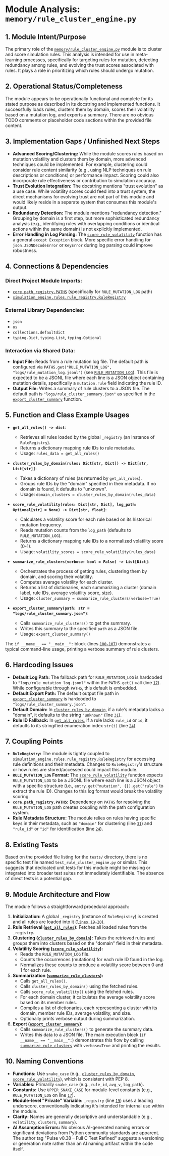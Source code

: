 # Module Analysis: `memory/rule_cluster_engine.py`

## 1. Module Intent/Purpose

The primary role of the [`memory/rule_cluster_engine.py`](memory/rule_cluster_engine.py:) module is to cluster and score simulation rules. This analysis is intended for use in meta-learning processes, specifically for targeting rules for mutation, detecting redundancy among rules, and evolving the trust scores associated with rules. It plays a role in prioritizing which rules should undergo mutation.

## 2. Operational Status/Completeness

The module appears to be operationally functional and complete for its stated purpose as described in its docstring and implemented functions. It successfully loads rules, clusters them by domain, scores their volatility based on a mutation log, and exports a summary. There are no obvious TODO comments or placeholder code sections within the provided file content.

## 3. Implementation Gaps / Unfinished Next Steps

*   **Advanced Scoring/Clustering:** While the module scores rules based on mutation volatility and clusters them by domain, more advanced techniques could be implemented. For example, clustering could consider rule content similarity (e.g., using NLP techniques on rule descriptions or conditions) or performance impact. Scoring could also incorporate rule effectiveness or contribution to simulation accuracy.
*   **Trust Evolution Integration:** The docstring mentions "trust evolution" as a use case. While volatility scores could feed into a trust system, the direct mechanisms for evolving trust are not part of this module and would likely reside in a separate system that consumes this module's output.
*   **Redundancy Detection:** The module mentions "redundancy detection." Grouping by domain is a first step, but more sophisticated redundancy analysis (e.g., identifying rules with overlapping conditions or identical actions within the same domain) is not explicitly implemented.
*   **Error Handling in Log Parsing:** The [`score_rule_volatility`](memory/rule_cluster_engine.py:36) function has a general `except Exception` block. More specific error handling for `json.JSONDecodeError` or `KeyError` during log parsing could improve robustness.

## 4. Connections & Dependencies

### Direct Project Module Imports:
*   [`core.path_registry.PATHS`](core/path_registry.py:) (specifically for `RULE_MUTATION_LOG` path)
*   [`simulation_engine.rules.rule_registry.RuleRegistry`](simulation_engine/rules/rule_registry.py:)

### External Library Dependencies:
*   `json`
*   `os`
*   `collections.defaultdict`
*   `typing.Dict`, `typing.List`, `typing.Optional`

### Interaction via Shared Data:
*   **Input File:** Reads from a rule mutation log file. The default path is configured via `PATHS.get("RULE_MUTATION_LOG", "logs/rule_mutation_log.jsonl")` (see [`RULE_MUTATION_LOG`](memory/rule_cluster_engine.py:17)). This file is expected to be a JSONL file where each line is a JSON object containing mutation details, specifically a `mutation.rule` field indicating the rule ID.
*   **Output File:** Writes a summary of rule clusters to a JSON file. The default path is `"logs/rule_cluster_summary.json"` as specified in the [`export_cluster_summary`](memory/rule_cluster_engine.py:89) function.

## 5. Function and Class Example Usages

*   **`get_all_rules() -> dict`**:
    *   Retrieves all rules loaded by the global `_registry` (an instance of `RuleRegistry`).
    *   Returns a dictionary mapping rule IDs to rule metadata.
    *   Usage: `rules_data = get_all_rules()`

*   **`cluster_rules_by_domain(rules: Dict[str, Dict]) -> Dict[str, List[str]]`**:
    *   Takes a dictionary of rules (as returned by `get_all_rules`).
    *   Groups rule IDs by the "domain" specified in their metadata. If no domain is found, it defaults to "unknown".
    *   Usage: `domain_clusters = cluster_rules_by_domain(rules_data)`

*   **`score_rule_volatility(rules: Dict[str, Dict], log_path: Optional[str] = None) -> Dict[str, float]`**:
    *   Calculates a volatility score for each rule based on its historical mutation frequency.
    *   Reads mutation counts from the `log_path` (defaults to `RULE_MUTATION_LOG`).
    *   Returns a dictionary mapping rule IDs to a normalized volatility score (0-1).
    *   Usage: `volatility_scores = score_rule_volatility(rules_data)`

*   **`summarize_rule_clusters(verbose: bool = False) -> List[Dict]`**:
    *   Orchestrates the process of getting rules, clustering them by domain, and scoring their volatility.
    *   Computes average volatility for each cluster.
    *   Returns a list of dictionaries, each summarizing a cluster (domain label, rule IDs, average volatility score, size).
    *   Usage: `cluster_summary = summarize_rule_clusters(verbose=True)`

*   **`export_cluster_summary(path: str = "logs/rule_cluster_summary.json")`**:
    *   Calls `summarize_rule_clusters()` to get the summary.
    *   Writes this summary to the specified `path` as a JSON file.
    *   Usage: `export_cluster_summary()`

The `if __name__ == "__main__":` block (lines [`100-107`](memory/rule_cluster_engine.py:100-107)) demonstrates a typical command-line usage, printing a verbose summary of rule clusters.

## 6. Hardcoding Issues

*   **Default Log Path:** The fallback path for `RULE_MUTATION_LOG` is hardcoded to `"logs/rule_mutation_log.jsonl"` within the `PATHS.get()` call (line [`17`](memory/rule_cluster_engine.py:17)). While configurable through `PATHS`, this default is embedded.
*   **Default Export Path:** The default output file path in [`export_cluster_summary`](memory/rule_cluster_engine.py:89) is hardcoded to `"logs/rule_cluster_summary.json"`.
*   **Default Domain:** In [`cluster_rules_by_domain`](memory/rule_cluster_engine.py:27), if a rule's metadata lacks a "domain", it defaults to the string `"unknown"` (line [`31`](memory/rule_cluster_engine.py:31)).
*   **Rule ID Fallback:** In [`get_all_rules`](memory/rule_cluster_engine.py:22), if a rule lacks `rule_id` or `id`, it defaults to its stringified enumeration index `str(i)` (line [`24`](memory/rule_cluster_engine.py:24)).

## 7. Coupling Points

*   **`RuleRegistry`:** The module is tightly coupled to [`simulation_engine.rules.rule_registry.RuleRegistry`](simulation_engine/rules/rule_registry.py:) for accessing rule definitions and their metadata. Changes to `RuleRegistry`'s structure or how rules are stored/accessed could impact this module.
*   **`RULE_MUTATION_LOG` Format:** The [`score_rule_volatility`](memory/rule_cluster_engine.py:36) function expects `RULE_MUTATION_LOG` to be a JSONL file where each line is a JSON object with a specific structure (i.e., `entry.get("mutation", {}).get("rule")` to extract the rule ID). Changes to this log format would break the volatility scoring.
*   **`core.path_registry.PATHS`:** Dependency on `PATHS` for resolving the `RULE_MUTATION_LOG` path creates coupling with the path configuration system.
*   **Rule Metadata Structure:** The module relies on rules having specific keys in their metadata, such as `"domain"` for clustering (line [`31`](memory/rule_cluster_engine.py:31)) and `"rule_id"` or `"id"` for identification (line [`24`](memory/rule_cluster_engine.py:24)).

## 8. Existing Tests

Based on the provided file listing for the `tests/` directory, there is no specific test file named `test_rule_cluster_engine.py` or similar. This suggests that dedicated unit tests for this module might be missing or integrated into broader test suites not immediately identifiable. The absence of direct tests is a potential gap.

## 9. Module Architecture and Flow

The module follows a straightforward procedural approach:
1.  **Initialization:** A global `_registry` (instance of `RuleRegistry`) is created and all rules are loaded into it ([`lines 19-20`](memory/rule_cluster_engine.py:19-20)).
2.  **Rule Retrieval ([`get_all_rules`](memory/rule_cluster_engine.py:22)):** Fetches all loaded rules from the `_registry`.
3.  **Clustering ([`cluster_rules_by_domain`](memory/rule_cluster_engine.py:27)):** Takes the retrieved rules and groups them into clusters based on the "domain" field in their metadata.
4.  **Volatility Scoring ([`score_rule_volatility`](memory/rule_cluster_engine.py:36)):**
    *   Reads the `RULE_MUTATION_LOG` file.
    *   Counts the occurrences (mutations) for each rule ID found in the log.
    *   Normalizes these counts to produce a volatility score between 0 and 1 for each rule.
5.  **Summarization ([`summarize_rule_clusters`](memory/rule_cluster_engine.py:58)):**
    *   Calls `get_all_rules()`.
    *   Calls `cluster_rules_by_domain()` using the fetched rules.
    *   Calls `score_rule_volatility()` using the fetched rules.
    *   For each domain cluster, it calculates the average volatility score based on its member rules.
    *   Compiles a list of dictionaries, each representing a cluster with its domain, member rule IDs, average volatility, and size.
    *   Optionally prints verbose output during summarization.
6.  **Export ([`export_cluster_summary`](memory/rule_cluster_engine.py:89)):**
    *   Calls `summarize_rule_clusters()` to generate the summary data.
    *   Writes this data to a JSON file.
The main execution block (`if __name__ == "__main__":`) demonstrates this flow by calling [`summarize_rule_clusters`](memory/rule_cluster_engine.py:58) with `verbose=True` and printing the results.

## 10. Naming Conventions

*   **Functions:** Use `snake_case` (e.g., [`cluster_rules_by_domain`](memory/rule_cluster_engine.py:27), [`score_rule_volatility`](memory/rule_cluster_engine.py:36)), which is consistent with PEP 8.
*   **Variables:** Primarily `snake_case` (e.g., `rule_id`, `avg_v`, `log_path`).
*   **Constants:** Use `UPPER_SNAKE_CASE` for module-level constants (e.g., `RULE_MUTATION_LOG` on line [`17`](memory/rule_cluster_engine.py:17)).
*   **Module-level "Private" Variable:** `_registry` (line [`19`](memory/rule_cluster_engine.py:19)) uses a leading underscore, conventionally indicating it's intended for internal use within the module.
*   **Clarity:** Names are generally descriptive and understandable (e.g., `volatility`, `clusters`, `summary`).
*   **AI Assumption Errors:** No obvious AI-generated naming errors or significant deviations from Python community standards are apparent. The author tag "Pulse v0.38 – Full C Test Refined" suggests a versioning or generation note rather than an AI naming artifact within the code itself.